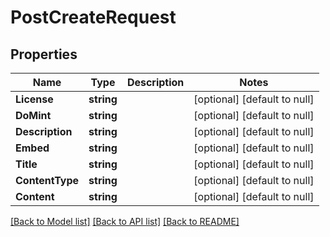 # PostCreateRequest

## Properties
Name | Type | Description | Notes
------------ | ------------- | ------------- | -------------
**License** | **string** |  | [optional] [default to null]
**DoMint** | **string** |  | [optional] [default to null]
**Description** | **string** |  | [optional] [default to null]
**Embed** | **string** |  | [optional] [default to null]
**Title** | **string** |  | [optional] [default to null]
**ContentType** | **string** |  | [optional] [default to null]
**Content** | **string** |  | [optional] [default to null]

[[Back to Model list]](../README.md#documentation-for-models) [[Back to API list]](../README.md#documentation-for-api-endpoints) [[Back to README]](../README.md)


